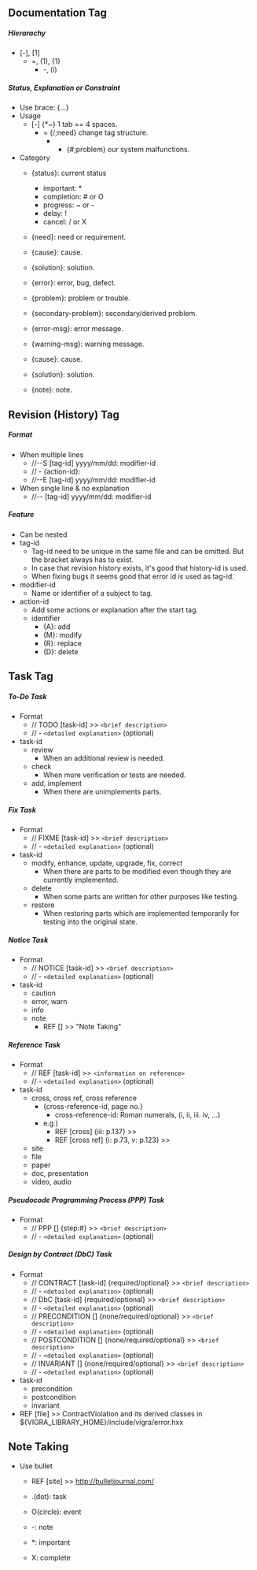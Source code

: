 ## Documentation Tag

##### Hierarachy
- [-], [1]
	- =, (1), {1}
		- -, (i)

##### Status, Explanation or Constraint
- Use brace: {...}
- Usage
	- [-] {*~} 1 tab == 4 spaces.
		- = {/;need} change tag structure.
			- - {#;problem} our system malfunctions.
- Category
	- {status}: current status
		- important: *
		- completion: # or O
		- progress: ~ or -
		- delay: !
		- cancel: / or X

	- {need}: need or requirement.
	- {cause}: cause.
	- {solution}: solution.
	- {error}: error, bug, defect.
	- {problem}: problem or trouble.
	- {secondary-problem}: secondary/derived problem.

	- {error-msg}: error message.
	- {warning-msg}: warning message.

	- {cause}: cause.
	- {solution}: solution.

	- {note}: note.

## Revision (History) Tag

##### Format
- When multiple lines
	- //--S [tag-id] yyyy/mm/dd: modifier-id
	- //	- {action-id}: <explanation>
	- //--E [tag-id] yyyy/mm/dd: modifier-id
- When single line & no explanation
	- //-- [tag-id] yyyy/mm/dd: modifier-id

##### Feature
- Can be nested
- tag-id
	- Tag-id need to be unique in the same file and can be omitted. But the bracket always has to exist.
	- In case that revision history exists, it's good that history-id is used.
	- When fixing bugs it seems good that error id is used as tag-id.
- modifier-id
	- Name or identifier of a subject to tag.
- action-id
	- Add some actions or explanation after the start tag.
	- identifier
		- {A}: add
		- {M}: modify
		- {R}: replace
		- {D}: delete


## Task Tag

##### To-Do Task
- Format
	- // TODO [task-id] >> `<brief description>`
	- //  - `<detailed explanation>` (optional)
- task-id
	- review
		- When an additional review is needed.
	- check
		- When more verification or tests are needed.
	- add, implement
		- When there are unimplements parts.

##### Fix Task
- Format
	- // FIXME [task-id] >> `<brief description>`
	- //  - `<detailed explanation>` (optional)
- task-id
	- modify, enhance, update, upgrade, fix, correct
		- When there are parts to be modified even though they are currently implemented.
	- delete
		- When some parts are written for other purposes like testing.
	- restore
		- When restoring parts which are implemented temporarily for testing into the original state.

##### Notice Task
- Format
	- // NOTICE [task-id] >> `<brief description>`
	- //  - `<detailed explanation>` (optional)
- task-id
	- caution
	- error, warn
	- info
	- note
		- REF [] >> "Note Taking"

##### Reference Task
- Format
	- // REF [task-id] >> `<information on reference>`
	- //  - `<detailed explanation>` (optional)
- task-id
	- cross, cross ref, cross reference
		- {cross-reference-id, page no.}
			- cross-reference-id: Roman numerals, (i, ii, iii. iv, ...)
		- e.g.)
			- REF [cross] {iii: p.137} >>
			- REF [cross ref] {i: p.73, v: p.123} >>
	- site
	- file
	- paper
	- doc, presentation
	- video, audio

##### Pseudocode Programming Process (PPP) Task
- Format
	- // PPP [] {step:#} >> `<brief description>`
	- //  - `<detailed explanation>` (optional)

##### Design by Contract (DbC) Task
- Format
	- // CONTRACT [task-id] {required/optional} >> `<brief description>`
	- //  - `<detailed explanation>` (optional)
	- // DbC [task-id] {required/optional} >> `<brief description>`
	- //  - `<detailed explanation>` (optional)
	- // PRECONDITION [] {none/required/optional} >> `<brief description>`
	- //  - `<detailed explanation>` (optional)
	- // POSTCONDITION [] {none/required/optional} >> `<brief description>`
	- //  - `<detailed explanation>` (optional)
	- // INVARIANT [] {none/required/optional} >> `<brief description>`
	- //  - `<detailed explanation>` (optional)
- task-id
	- precondition
	- postcondition
	- invariant
- REF [file] >> ContractViolation and its derived classes in ${VIGRA_LIBRARY_HOME}/include/vigra/error.hxx

## Note Taking
- Use bullet
	- REF [site] >> http://bulletjournal.com/

	- .(dot): task
	- O(circle): event
	- -: note
	- *: important
	- X: complete
